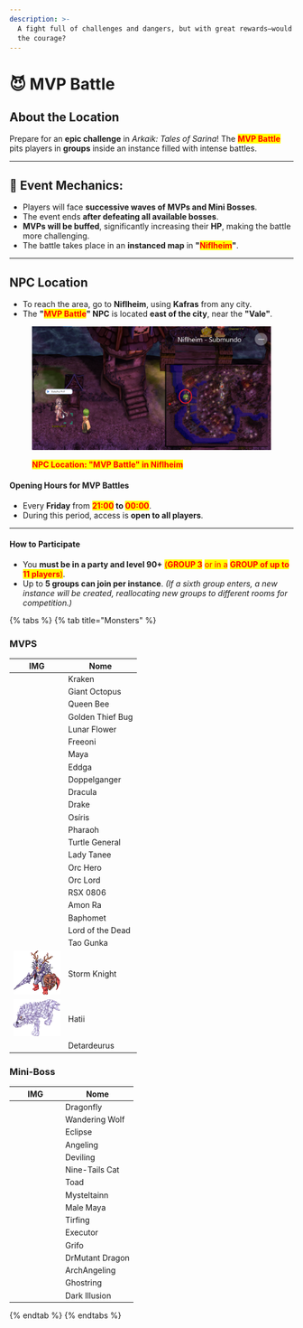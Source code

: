 ```yaml
---
description: >-
  A fight full of challenges and dangers, but with great rewards—would you have
  the courage?
---
```


# 😈 MVP Battle

## **About the Location**

Prepare for an **epic challenge** in _Arkaik: Tales of Sarina_! The <mark style="color:red;">**MVP Battle**</mark> pits players in **groups** inside an instance filled with intense battles.

***

## **🔷 Event Mechanics:**

* Players will face **successive waves of MVPs and Mini Bosses**.
* The event ends **after defeating all available bosses**.
* **MVPs will be buffed**, significantly increasing their **HP**, making the battle more challenging.
* The battle takes place in an **instanced map** in **"**<mark style="color:red;">**Niflheim**</mark>**"**.

***

## **NPC Location**

* To reach the area, go to **Niflheim**, using **Kafras** from any city.
* The **"**<mark style="color:red;">**MVP Battle**</mark>**" NPC** is located **east of the city**, near the **"Vale"**.

<figure><img src="../.gitbook/assets/1 (1).png" alt=""><figcaption><p><mark style="color:red;"><strong>NPC Location: "MVP Battle" in Niflheim</strong></mark></p></figcaption></figure>

#### **Opening Hours for MVP Battles**

* Every **Friday** from <mark style="color:red;">**21:00**</mark>**&#x20;to&#x20;**<mark style="color:red;">**00:00**</mark>.
* During this period, access is **open to all players**.

***

#### **How to Participate**

* You **must be in a party and level 90+** <mark style="color:red;">(</mark><mark style="color:red;">**GROUP 3**</mark> <mark style="color:red;"></mark><mark style="color:red;">or in a</mark> <mark style="color:red;"></mark><mark style="color:red;">**GROUP of up to 11 players**</mark><mark style="color:red;">)</mark>.
* Up to **5 groups can join per instance**. _(If a sixth group enters, a new instance will be created, reallocating new groups to different rooms for competition.)_

{% tabs %}
{% tab title="Monsters" %}
### **MVPS**

<table data-full-width="true"><thead><tr><th width="83">IMG</th><th>Nome</th></tr></thead><tbody><tr><td><img src="../.gitbook/assets/2202.png" alt=""></td><td>Kraken</td></tr><tr><td><img src="../.gitbook/assets/2194.png" alt=""></td><td>Giant Octopus</td></tr><tr><td><img src="../.gitbook/assets/1059.png" alt=""></td><td>Queen Bee</td></tr><tr><td><img src="../.gitbook/assets/1086.png" alt=""></td><td>Golden Thief Bug</td></tr><tr><td><img src="../.gitbook/assets/1150.png" alt=""></td><td>Lunar Flower</td></tr><tr><td><img src="../.gitbook/assets/1159.png" alt=""></td><td>Freeoni</td></tr><tr><td><img src="../.gitbook/assets/1147.png" alt=""></td><td>Maya</td></tr><tr><td><img src="../.gitbook/assets/1115.png" alt=""></td><td>Eddga</td></tr><tr><td><img src="../.gitbook/assets/1046.png" alt=""></td><td>Doppelganger</td></tr><tr><td><img src="../.gitbook/assets/1389.png" alt=""></td><td>Dracula</td></tr><tr><td><img src="../.gitbook/assets/1112.png" alt=""></td><td>Drake</td></tr><tr><td><img src="../.gitbook/assets/1038.png" alt=""></td><td>Osíris</td></tr><tr><td><img src="../.gitbook/assets/1157.png" alt=""></td><td>Pharaoh</td></tr><tr><td><img src="../.gitbook/assets/1312.png" alt=""></td><td>Turtle General</td></tr><tr><td><img src="../.gitbook/assets/1688.png" alt=""></td><td>Lady Tanee</td></tr><tr><td><img src="../.gitbook/assets/20571.png" alt=""></td><td>Orc Hero</td></tr><tr><td><img src="../.gitbook/assets/3902.png" alt=""></td><td>Orc Lord</td></tr><tr><td><img src="../.gitbook/assets/1623.png" alt=""></td><td>RSX 0806</td></tr><tr><td><img src="../.gitbook/assets/1511.png" alt=""></td><td>Amon Ra</td></tr><tr><td><img src="../.gitbook/assets/1039.png" alt=""></td><td>Baphomet</td></tr><tr><td><img src="../.gitbook/assets/1373.png" alt=""></td><td>Lord of the Dead</td></tr><tr><td><img src="../.gitbook/assets/1583.png" alt=""></td><td>Tao Gunka</td></tr><tr><td><img src="../.gitbook/assets/1251.png" alt=""></td><td>Storm Knight</td></tr><tr><td><img src="../.gitbook/assets/1252.png" alt=""></td><td>Hatii</td></tr><tr><td><img src="../.gitbook/assets/download.png" alt=""></td><td>Detardeurus</td></tr></tbody></table>

### Mini-Boss

<table><thead><tr><th width="78">IMG</th><th>Nome</th></tr></thead><tbody><tr><td><img src="../.gitbook/assets/1091.png" alt=""></td><td>Dragonfly</td></tr><tr><td><img src="../.gitbook/assets/1092.png" alt=""></td><td>Wandering Wolf</td></tr><tr><td><img src="../.gitbook/assets/1093.png" alt=""></td><td>Eclipse</td></tr><tr><td><img src="../.gitbook/assets/1096.png" alt=""></td><td>Angeling</td></tr><tr><td><img src="../.gitbook/assets/2933.png" alt=""></td><td>Deviling</td></tr><tr><td><img src="../.gitbook/assets/1307.png" alt=""></td><td>Nine-Tails Cat</td></tr><tr><td><img src="../.gitbook/assets/1012.png" alt=""></td><td>Toad</td></tr><tr><td><img src="../.gitbook/assets/2041.png" alt=""></td><td>Mysteltainn</td></tr><tr><td><img src="../.gitbook/assets/1289.png" alt=""></td><td>Male Maya </td></tr><tr><td><img src="../.gitbook/assets/1204.png" alt=""></td><td>Tirfing</td></tr><tr><td><img src="../.gitbook/assets/1205.png" alt=""></td><td>Executor</td></tr><tr><td><img src="../.gitbook/assets/1259.png" alt=""></td><td>Grifo</td></tr><tr><td><img src="../.gitbook/assets/1262.png" alt=""></td><td>DrMutant Dragon</td></tr><tr><td><img src="../.gitbook/assets/1388.png" alt=""></td><td>ArchAngeling</td></tr><tr><td><img src="../.gitbook/assets/1120.png" alt=""></td><td>Ghostring</td></tr><tr><td><img src="../.gitbook/assets/1302.png" alt=""></td><td>Dark Illusion</td></tr></tbody></table>
{% endtab %}
{% endtabs %}
